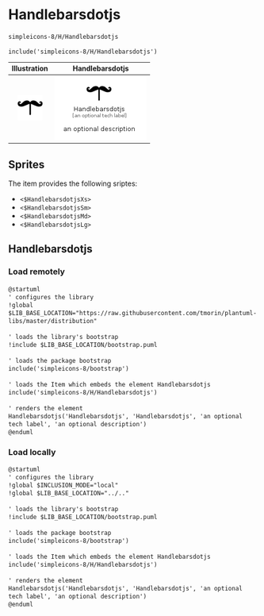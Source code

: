 # Handlebarsdotjs


```text
simpleicons-8/H/Handlebarsdotjs
```

```text
include('simpleicons-8/H/Handlebarsdotjs')
```



| Illustration | Handlebarsdotjs |
| :---: | :---: |
| ![illustration for Illustration](../../simpleicons-8/H/Handlebarsdotjs.png) | ![illustration for Handlebarsdotjs](../../simpleicons-8/H/Handlebarsdotjs.Local.png) |



## Sprites
The item provides the following sriptes:

- `<$HandlebarsdotjsXs>`
- `<$HandlebarsdotjsSm>`
- `<$HandlebarsdotjsMd>`
- `<$HandlebarsdotjsLg>`





## Handlebarsdotjs

### Load remotely
```plantuml
@startuml
' configures the library
!global $LIB_BASE_LOCATION="https://raw.githubusercontent.com/tmorin/plantuml-libs/master/distribution"

' loads the library's bootstrap
!include $LIB_BASE_LOCATION/bootstrap.puml

' loads the package bootstrap
include('simpleicons-8/bootstrap')

' loads the Item which embeds the element Handlebarsdotjs
include('simpleicons-8/H/Handlebarsdotjs')

' renders the element
Handlebarsdotjs('Handlebarsdotjs', 'Handlebarsdotjs', 'an optional tech label', 'an optional description')
@enduml
```

### Load locally
```plantuml
@startuml
' configures the library
!global $INCLUSION_MODE="local"
!global $LIB_BASE_LOCATION="../.."

' loads the library's bootstrap
!include $LIB_BASE_LOCATION/bootstrap.puml

' loads the package bootstrap
include('simpleicons-8/bootstrap')

' loads the Item which embeds the element Handlebarsdotjs
include('simpleicons-8/H/Handlebarsdotjs')

' renders the element
Handlebarsdotjs('Handlebarsdotjs', 'Handlebarsdotjs', 'an optional tech label', 'an optional description')
@enduml
```

